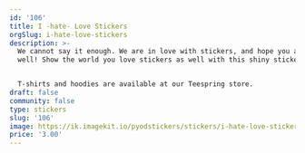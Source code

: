 ```yaml
---
id: '106'
title: I -hate- Love Stickers
orgSlug: i-hate-love-stickers
description: >-
  We cannot say it enough. We are in love with stickers, and hope you are as
  well! Show the world you love stickers as well with this shiny sticker. 


  T-shirts and hoodies are available at our Teespring store.
draft: false
community: false
type: stickers
slug: '106'
image: https://ik.imagekit.io/pyodstickers/stickers/i-hate-love-stickers.png
price: '3.00'
---
```

